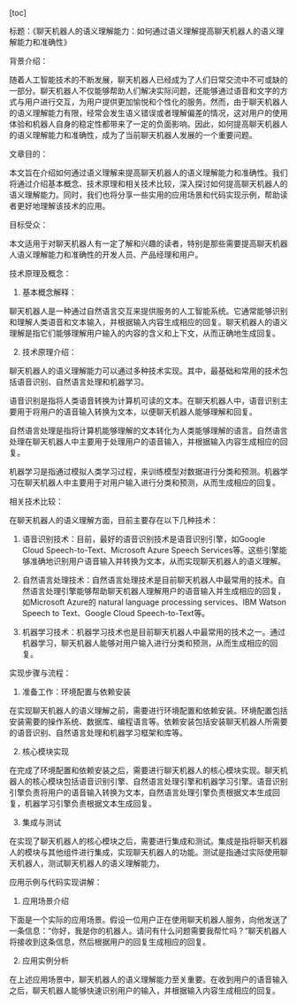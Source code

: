 
[toc]                    
                
                
标题：《聊天机器人的语义理解能力：如何通过语义理解提高聊天机器人的语义理解能力和准确性》

背景介绍：

随着人工智能技术的不断发展，聊天机器人已经成为了人们日常交流中不可或缺的一部分。聊天机器人不仅能够帮助人们解决实际问题，还能够通过语音和文字的方式与用户进行交互，为用户提供更加愉悦和个性化的服务。然而，由于聊天机器人的语义理解能力有限，经常会发生语义错误或者理解偏差的情况，这对用户的使用体验和机器人自身的稳定性都带来了一定的负面影响。因此，如何提高聊天机器人的语义理解能力和准确性，成为了当前聊天机器人发展的一个重要问题。

文章目的：

本文旨在介绍如何通过语义理解来提高聊天机器人的语义理解能力和准确性。我们将通过介绍基本概念、技术原理和相关技术比较，深入探讨如何提高聊天机器人的语义理解能力。同时，我们也将分享一些实用的应用场景和代码实现示例，帮助读者更好地理解该技术的应用。

目标受众：

本文适用于对聊天机器人有一定了解和兴趣的读者，特别是那些需要提高聊天机器人语义理解能力和准确性的开发人员、产品经理和用户。

技术原理及概念：

1. 基本概念解释：

聊天机器人是一种通过自然语言交互来提供服务的人工智能系统。它通常能够识别和理解人类语音和文本输入，并根据输入内容生成相应的回复。聊天机器人的语义理解是指它们能够理解用户输入的内容的含义和上下文，从而正确地生成回复。

2. 技术原理介绍：

聊天机器人的语义理解能力可以通过多种技术实现。其中，最基础和常用的技术包括语音识别、自然语言处理和机器学习。

语音识别是指将人类语音转换为计算机可读的文本。在聊天机器人中，语音识别主要用于将用户的语音输入转换为文本，以便聊天机器人能够理解和回复。

自然语言处理是指将计算机能够理解的文本转化为人类能够理解的语言。自然语言处理在聊天机器人中主要用于处理用户的语音输入，并根据输入内容生成相应的回复。

机器学习是指通过模拟人类学习过程，来训练模型对数据进行分类和预测。机器学习在聊天机器人中主要用于对用户输入进行分类和预测，从而生成相应的回复。

相关技术比较：

在聊天机器人的语义理解方面，目前主要存在以下几种技术：

1. 语音识别技术：目前，最好的语音识别技术是语音识别引擎，如Google Cloud Speech-to-Text、Microsoft Azure Speech Services等。这些引擎能够准确地识别用户语音输入并转换为文本，从而实现聊天机器人的语义理解。

2. 自然语言处理技术：自然语言处理技术是目前聊天机器人中最常用的技术。自然语言处理引擎能够帮助聊天机器人理解用户的语音输入并生成相应的回复，如Microsoft Azure的 natural language processing services、IBM Watson Speech to Text、Google Cloud Speech-to-Text等。

3. 机器学习技术：机器学习技术也是目前聊天机器人中最常用的技术之一。通过机器学习，聊天机器人能够对用户输入进行分类和预测，从而生成相应的回复。

实现步骤与流程：

1. 准备工作：环境配置与依赖安装

在实现聊天机器人的语义理解之前，需要进行环境配置和依赖安装。环境配置包括安装需要的操作系统、数据库、编程语言等。依赖安装包括安装聊天机器人所需要的语音识别、自然语言处理和机器学习框架和库等。

2. 核心模块实现

在完成了环境配置和依赖安装之后，需要进行聊天机器人的核心模块实现。聊天机器人的核心模块包括语音识别引擎、自然语言处理引擎和机器学习引擎。语音识别引擎负责将用户的语音输入转换为文本，自然语言处理引擎负责根据文本生成回复，机器学习引擎负责根据文本生成回复。

3. 集成与测试

在实现了聊天机器人的核心模块之后，需要进行集成和测试。集成是指将聊天机器人的模块与其他组件进行集成，实现聊天机器人的功能。测试是指通过实际使用聊天机器人，测试聊天机器人的语义理解能力。

应用示例与代码实现讲解：

1. 应用场景介绍

下面是一个实际的应用场景。假设一位用户正在使用聊天机器人服务，向他发送了一条信息：“你好，我是你的机器人。请问有什么问题需要我帮忙吗？”聊天机器人将接收到这条信息，然后根据用户的回复生成相应的回复。

2. 应用实例分析

在上述应用场景中，聊天机器人的语义理解能力至关重要。在收到用户的语音输入之后，聊天机器人能够快速识别用户的输入，并根据输入内容生成相应的回复。

